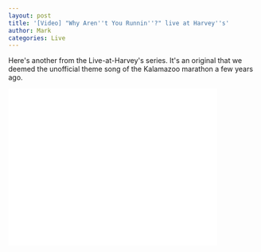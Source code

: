 ```yaml
---
layout: post
title: '[Video] "Why Aren''t You Runnin''?" live at Harvey''s'
author: Mark
categories: Live
---
```


Here's another from the Live-at-Harvey's series. It's an original that
we deemed the unofficial theme song of the Kalamazoo marathon a few
years ago.

<iframe width="420" height="315" src="//www.youtube.com/embed/y7efOCmseVA"
	frameborder="0" allowfullscreen></iframe>
